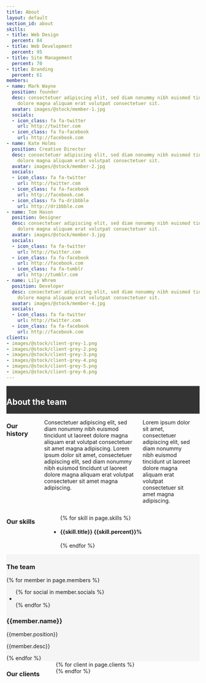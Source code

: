 ```yaml
---
title: About
layout: default
section_id: about
skills:
- title: Web Design
  percent: 84
- title: Web Development
  percent: 95
- title: Site Management
  percent: 70
- title: Branding
  percent: 61
members:
- name: Mark Wayne
  position: founder
  desc: consectetuer adipiscing elit, sed diam nonummy nibh euismod tincidunt ut laoreet
    dolore magna aliquam erat volutpat consectetuer sit.
  avatar: images/@stock/member-1.jpg
  socials:
  - icon_class: fa fa-twitter
    url: http://twitter.com
  - icon_class: fa fa-facebook
    url: http://facebook.com
- name: Kate Holms
  position: Creative Director
  desc: consectetuer adipiscing elit, sed diam nonummy nibh euismod tincidunt ut laoreet
    dolore magna aliquam erat volutpat consectetuer sit.
  avatar: images/@stock/member-2.jpg
  socials:
  - icon_class: fa fa-twitter
    url: http://twitter.com
  - icon_class: fa fa-facebook
    url: http://facebook.com
  - icon_class: fa fa-dribbble
    url: http://dribbble.com
- name: Tom Hason
  position: Designer
  desc: consectetuer adipiscing elit, sed diam nonummy nibh euismod tincidunt ut laoreet
    dolore magna aliquam erat volutpat consectetuer sit.
  avatar: images/@stock/member-3.jpg
  socials:
  - icon_class: fa fa-twitter
    url: http://twitter.com
  - icon_class: fa fa-facebook
    url: http://facebook.com
  - icon_class: fa fa-tumblr
    url: http://tumblr.com
- name: Lily Whrem
  position: Developer
  desc: consectetuer adipiscing elit, sed diam nonummy nibh euismod tincidunt ut laoreet
    dolore magna aliquam erat volutpat consectetuer sit.
  avatar: images/@stock/member-4.jpg
  socials:
  - icon_class: fa fa-twitter
    url: http://twitter.com
  - icon_class: fa fa-facebook
    url: http://facebook.com
clients:
- images/@stock/client-grey-1.png
- images/@stock/client-grey-2.png
- images/@stock/client-grey-3.png
- images/@stock/client-grey-4.png
- images/@stock/client-grey-5.png
- images/@stock/client-grey-6.png
---
```


<div class='full' style='background: #333'>
  <div class='row'>
    <div class='large-12 columns'>
      <h2 style='color: #fff;'>About the team</h2>
    </div>
  </div>
  <div class='two spacing'></div>
</div>
<div class='full'>
  <div class='row'>
    <div class='medium-6 columns'>
      <h3>Our history</h3>
      <div class='spacing'></div>
      <p>Consectetuer adipiscing elit, sed diam nonummy nibh euismod tincidunt ut laoreet dolore magna aliquam erat volutpat consectetuer sit amet magna adipiscing. Lorem ipsum dolor sit amet, consectetuer adipiscing elit, sed diam nonummy nibh euismod tincidunt ut laoreet dolore magna aliquam erat volutpat consectetuer sit amet magna adipiscing.</p>
      <p>Lorem ipsum dolor sit amet, consectetuer adipiscing elit, sed diam nonummy nibh euismod tincidunt ut laoreet dolore magna aliquam erat volutpat consectetuer sit amet magna adipiscing.</p>
      <div class='two spacing'></div>
    </div>
    <div class='medium-6 columns'>
      <h3>Our skills</h3>
      <div class='spacing'></div>
      <div class='mod modBarGraph'>
        <ul class='bars'>
          {% for skill in page.skills %}
            <li>
              <h4 style=''>
                {{skill.title}}
                <strong>{{skill.percent}}%</strong>
              </h4>
              <p class='highlighted' data-percent='{{skill.percent}}'></p>
            </li>
          {% endfor %}
        </ul>
      </div>
    </div>
  </div>
</div>
<div class='two spacing'></div>
<div class='full' style='background: #f5f5f5'>
  <div class='row'>
    <div class='large-12 columns'>
      <h3>The team</h3>
      <div class='spacing'></div>
    </div>
  </div>
  <div class='row'>
    {% for member in page.members %}
      <div class='small-6 medium-3 large-3 columns'>
        <div class='mod modTeamMember style-2'>
          <div class='member'>
            <img class="avatar" alt="" src="{{site.url}}/{{member.avatar}}" />
            <div class='overlay'>
              <ul class='socials'>
                {% for social in member.socials %}
                  <li>
                    <a href='{{social.url}}'>
                      <i class='{{social.icon_class}}'></i>
                    </a>
                  </li>
                {% endfor %}
              </ul>
            </div>
          </div>
          <h3>{{member.name}}</h3>
          <p class='position'>{{member.position}}</p>
          <p>{{member.desc}}</p>
          <div class='two spacing'></div>
        </div>
      </div>
    {% endfor %}
  </div>
  <div class='two spacing'></div>
</div>
<div class='full'>
  <div class='row'>
    <div class='large-12 columns'>
      <h3>Our clients</h3>
      <div class='spacing'></div>
      <div class='mod modClients' data-slides_to_show='5'>
        <div class='clients'>
          {% for client in page.clients %}
            <div><img alt="" src="{{client}}" /></div>
          {% endfor %}
        </div>
      </div>
    </div>
  </div>
  <div class='four spacing'></div>
</div>
